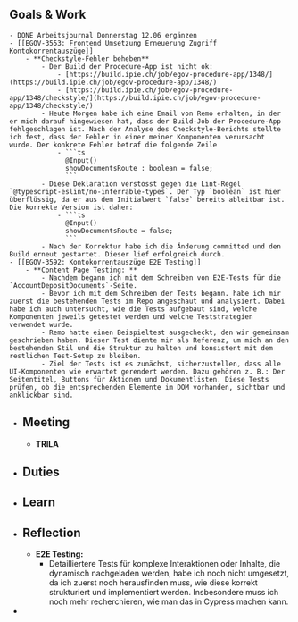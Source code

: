 ## Goals & Work
	- DONE Arbeitsjournal Donnerstag 12.06 ergänzen
	- [[EGOV-3553: Frontend Umsetzung Erneuerung Zugriff Kontokorrentauszüge]]
		- **Checkstyle-Fehler beheben**
			- Der Build der Procedure-App ist nicht ok:
				- [https://build.ipie.ch/job/egov-procedure-app/1348/](https://build.ipie.ch/job/egov-procedure-app/1348/)
				- [https://build.ipie.ch/job/egov-procedure-app/1348/checkstyle/](https://build.ipie.ch/job/egov-procedure-app/1348/checkstyle/)
			- Heute Morgen habe ich eine Email von Remo erhalten, in der er mich darauf hingewiesen hat, dass der Build-Job der Procedure-App fehlgeschlagen ist. Nach der Analyse des Checkstyle-Berichts stellte ich fest, dass der Fehler in einer meiner Komponenten verursacht wurde. Der konkrete Fehler betraf die folgende Zeile
				- ```ts
				  @Input()
				  showDocumentsRoute : boolean = false;
				  ```
			- Diese Deklaration verstösst gegen die Lint-Regel  `@typescript-eslint/no-inferrable-types`. Der Typ `boolean` ist hier überflüssig, da er aus dem Initialwert `false` bereits ableitbar ist. Die korrekte Version ist daher:
				- ```ts
				  @Input()
				  showDocumentsRoute = false;
				  ```
			- Nach der Korrektur habe ich die Änderung committed und den Build erneut gestartet. Dieser lief erfolgreich durch.
	- [[EGOV-3592: Kontokorrentauszüge E2E Testing]]
		- **Content Page Testing: **
			- Nachdem begann ich mit dem Schreiben von E2E-Tests für die `AccountDepositDocuments`-Seite.
			- Bevor ich mit dem Schreiben der Tests begann. habe ich mir zuerst die bestehenden Tests im Repo angeschaut und analysiert. Dabei habe ich auch untersucht, wie die Tests aufgebaut sind, welche Komponenten jeweils getestet werden und welche Teststrategien verwendet wurde.
			- Remo hatte einen Beispieltest ausgecheckt, den wir gemeinsam geschrieben haben. Dieser Test diente mir als Referenz, um mich an den bestehenden Stil und die Struktur zu halten und konsistent mit dem restlichen Test-Setup zu bleiben.
			- Ziel der Tests ist es zunächst, sicherzustellen, dass alle UI-Komponenten wie erwartet gerendert werden. Dazu gehören z. B.: Der Seitentitel, Buttons für Aktionen und Dokumentlisten. Diese Tests prüfen, ob die entsprechenden Elemente im DOM vorhanden, sichtbar und anklickbar sind.
- ## Meeting
	- **TRILA**
- ## Duties
- ## Learn
- ## Reflection
	- **E2E Testing:**
		- Detailliertere Tests für komplexe Interaktionen oder Inhalte, die dynamisch nachgeladen werden, habe ich noch nicht umgesetzt, da ich zuerst noch herausfinden muss, wie diese korrekt strukturiert und implementiert werden. Insbesondere muss ich noch mehr recherchieren, wie man das in Cypress machen kann.
-